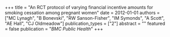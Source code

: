+++
title = "An RCT protocol of varying financial incentive amounts for smoking cessation among pregnant women"
date = 2012-01-01
authors = ["MC Lynagh", "B Bonevski", "RW Sanson-Fisher", "IM Symonds", "A Scott", "AE Hall", "CJ Oldmeadow"]
publication_types = ["2"]
abstract = ""
featured = false
publication = "*BMC Public Health*"
+++


